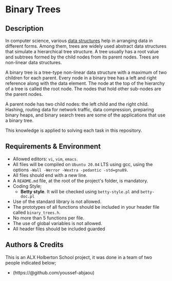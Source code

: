 # Binary Trees

## Description
In computer science, various [data structures](https://www.upgrad.com/blog/data-structure-project-ideas-beginners/) help in arranging data in different forms. Among them, trees are widely used abstract data structures that simulate a hierarchical tree structure. A tree usually has a root value and subtrees formed by the child nodes from its parent nodes. Trees are non-linear data structures.

A binary tree is a tree-type non-linear data structure with a maximum of two children for each parent. Every node in a binary tree has a left and right reference along with the data element. The node at the top of the hierarchy of a tree is called the root node. The nodes that hold other sub-nodes are the parent nodes.

A parent node has two child nodes: the left child and the right child. Hashing, routing data for network traffic, data compression, preparing binary heaps, and binary search trees are some of the applications that use a binary tree.

This knowledge is applied to solving each task in this repository.

## Requirements & Environment



- Allowed editors: `vi`, `vim`, `emacs`.
- All files will be compiled on `Ubuntu 20.04` LTS using gcc, using the options `-Wall -Werror -Wextra -pedantic -std=gnu89`.
- All files should end with a new line.
- A `README.md` file, at the root of the project's folder, is mandatory.
- Coding Style;
  - **Betty style**. It will be checked using `betty-style.pl` and `betty-doc.pl`
- Use of the standard library is not allowed.
- The prototypes of all functions should be included in your header file called `binary_trees.h`.
- No more than 5 functions per file.
- The use of global variables is not allowed.
- All header files should be included guarded


## Authors & Credits
This is an ALX Holberton School project, it was done in a team of two people indicated below;

- (https://@github.com/youssef-abjaou)
